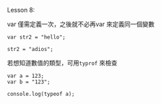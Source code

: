 Lesson 8:

var 僅需定義一次，之後就不必再var 來定義同一個變數
```
var str2 = "hello";

str2 = "adios";
```

若想知道數值的類型，可用```typrof``` 來檢查
```
var a = 123;
var b = "123";

console.log(typeof a);
```

